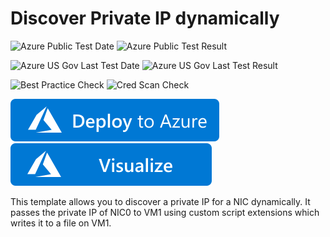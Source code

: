 # Discover Private IP dynamically

![Azure Public Test Date](https://azurequickstartsservice.blob.core.windows.net/badges/201-discover-private-ip-dynamically/PublicLastTestDate.svg)
![Azure Public Test Result](https://azurequickstartsservice.blob.core.windows.net/badges/201-discover-private-ip-dynamically/PublicDeployment.svg)

![Azure US Gov Last Test Date](https://azurequickstartsservice.blob.core.windows.net/badges/201-discover-private-ip-dynamically/FairfaxLastTestDate.svg)
![Azure US Gov Last Test Result](https://azurequickstartsservice.blob.core.windows.net/badges/201-discover-private-ip-dynamically/FairfaxDeployment.svg)

![Best Practice Check](https://azurequickstartsservice.blob.core.windows.net/badges/201-discover-private-ip-dynamically/BestPracticeResult.svg)
![Cred Scan Check](https://azurequickstartsservice.blob.core.windows.net/badges/201-discover-private-ip-dynamically/CredScanResult.svg)

[![Deploy To Azure](https://raw.githubusercontent.com/Azure/azure-quickstart-templates/master/1-CONTRIBUTION-GUIDE/images/deploytoazure.svg?sanitize=true)]("https://portal.azure.com/#create/Microsoft.Template/uri/https%3A%2F%2Fraw.githubusercontent.com%2FAzure%2Fazure-quickstart-templates%2Fmaster%2F201-discover-private-ip-dynamically%2Fazuredeploy.json")
[![Visualize](https://raw.githubusercontent.com/Azure/azure-quickstart-templates/master/1-CONTRIBUTION-GUIDE/images/visualizebutton.svg?sanitize=true)]("http://armviz.io/#/?load=https%3A%2F%2Fraw.githubusercontent.com%2FAzure%2Fazure-quickstart-templates%2Fmaster%2F201-discover-private-ip-dynamically%2Fazuredeploy.json")

This template allows you to discover a private IP for a NIC dynamically. It
passes the private IP of NIC0 to VM1 using custom script extensions which writes
it to a file on VM1.
